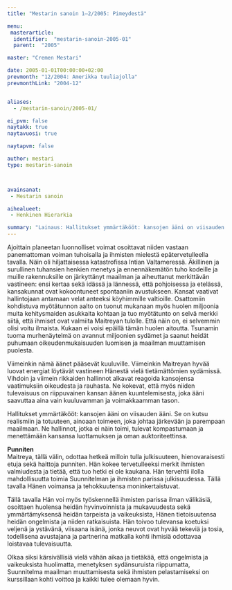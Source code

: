 ```yaml
---
title: "Mestarin sanoin 1–2/2005: Pimeydestä"

menu:
 masterarticle:
  identifier:  "mestarin-sanoin-2005-01"
  parent:  "2005"

master: "Cremen Mestari"

date: 2005-01-01T00:00:00+02:00
prevmonth: "12/2004: Amerikka tuuliajolla"
prevmonthLink: "2004-12"


aliases:
  - /mestarin-sanoin/2005-01/

ei_pvm: false
naytakk: true
naytavuosi: true

naytapvm: false

author: mestari
type: mestarin-sanoin



avainsanat:
 - Mestarin sanoin

aihealueet:
 - Henkinen Hierarkia

summary: "Lainaus: Hallitukset ymmärtäkööt: kansojen ääni on viisauden ääni. Se on kutsu realismiin ja totuuteen, ainoaan toimeen, joka johtaa järkevään ja parempaan maailmaan. Ne hallinnot, jotka ei näin toimi, tulevat kompastumaan ja menettämään kansansa luottamuksen ja oman auktoriteettinsa."
---
```

<p>Ajoittain planeetan luonnolliset voimat osoittavat niiden vastaan panemattoman voiman tuhoisalla ja ihmisten mielestä epätervetulleella tavalla. Näin oli hiljattaisessa katastrofissa Intian Valtameressä. Äkillinen ja surullinen tuhansien henkien menetys ja ennennäkemätön tuho kodeille ja muille rakennuksille on järkyttänyt maailman ja aiheuttanut merkittävän vastineen: ensi kertaa sekä idässä ja lännessä, että pohjoisessa ja etelässä, kansakunnat ovat kokoontuneet spontaaniin avustukseen. Kansat vaativat hallintojaan antamaan velat anteeksi köyhimmille valtioille. Osattomiin kohdistuva myötätunnon aalto on tuonut mukanaan myös huolen miljoonia muita kehitysmaiden asukkaita kohtaan ja tuo myötätunto on selvä merkki siitä, että ihmiset ovat valmiita Maitreyan tulolle. Että näin on, ei selvemmin olisi voitu ilmaista. Kukaan ei voisi epäillä tämän huolen aitoutta. Tsunamin tuoma murhenäytelmä on avannut miljoonien sydämet ja saanut heidät puhumaan oikeudenmukaisuuden luomisen ja maailman muuttamisen puolesta.</p>
<p>Viimeinkin nämä äänet pääsevät kuuluville. Viimeinkin Maitreyan hyvää luovat energiat löytävät vastineen Hänestä vielä tietämättömien sydämissä. Vihdoin ja viimein rikkaiden hallinnot alkavat reagoida kansojensa vaatimuksiin oikeudesta ja rauhasta. Ne kokevat, että myös niiden tulevaisuus on riippuvainen kansan äänen kuuntelemisesta, joka ääni saavuttaa aina vain kuuluvamman ja voimakkaamman tason.</p>
<p>Hallitukset ymmärtäkööt: kansojen ääni on viisauden ääni. Se on kutsu realismiin ja totuuteen, ainoaan toimeen, joka johtaa järkevään ja parempaan maailmaan. Ne hallinnot, jotka ei näin toimi, tulevat kompastumaan ja menettämään kansansa luottamuksen ja oman auktoriteettinsa.</p>
<p><strong>Punniten</strong><br>
Maitreya, tällä välin, odottaa hetkeä milloin tulla julkisuuteen, hienovaraisesti etuja sekä haittoja punniten. Hän kokee tervetulleeksi merkit ihmisten valmiudesta ja tietää, että tuo hetki ei ole kaukana. Hän tervehtii ilolla mahdollisuutta toimia Suunnitelman ja ihmisten parissa julkisuudessa. Tällä tavalla Hänen voimansa ja tehokkuutensa moninkertaistuvat.</p>
<p>Tällä tavalla Hän voi myös työskennellä ihmisten parissa ilman välikäsiä, osoittaen huolensa heidän hyvinvoinnista ja mukavuudesta sekä ymmärtämyksensä heidän tarpeista ja vaikeuksista, Hänen tietoisuutensa heidän ongelmista ja niiden ratkaisuista. Hän toivoo tulevansa koetuksi veljenä ja ystävänä, viisaana isänä, jonka neuvot ovat hyvää tekeviä ja tosia, todellisena avustajana ja partnerina matkalla kohti ihmisiä odottavaa loistavaa tulevaisuutta.</p>
<p>Olkaa siksi kärsivällisiä vielä vähän aikaa ja tietäkää, että ongelmista ja vaikeuksista huolimatta, menetyksen sydänsuruista riippumatta, Suunnitelma maailman muuttamisesta sekä ihmisten pelastamiseksi on kurssillaan kohti voittoa ja kaikki tulee olemaan hyvin.<br>
</p>